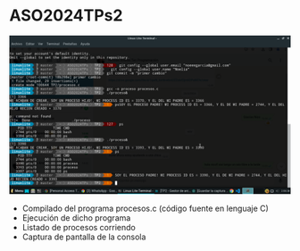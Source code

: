 # ASO2024TPs2
<img src="./TP2/Captura de pantalla_2024-04-08_14-06-40.png" />

- Compilado del programa procesos.c (código fuente en lenguaje C)
- Ejecución de dicho programa
- Listado de procesos corriendo
- Captura de pantalla de la consola
